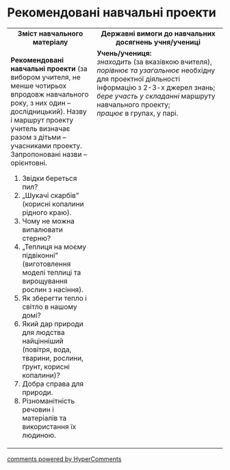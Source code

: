 <div id="hypercomments_widget" class="js-hypercomments-widget invisible"></div>

Рекомендовані навчальні проекти 
=============================================

<table>
  <tr>
    <td width="40%" align="center"><b>Зміст навчального матеріалу<b></td>
    <td width="60%" align="center"><b>Державні вимоги до навчальних досягнень учня/учениці</b></td>
  </tr>
  <tr>
    <td width="40%" style="vertical-align:top !important;">
    <p><b>Рекомендовані навчальні проекти</b> (за вибором учителя, не менше чотирьох впродовж навчального року, з них один – дослідницький). Назву і маршрут проекту учитель визначає разом з дітьми – учасниками проекту. Запропоновані назви – орієнтовні.</p>
    <p>
    <ol>
    <li> Звідки береться пил?</li>
    <li> „Шукачі скарбів” (корисні копалини  рідного краю).</li>
    <li> Чому не можна випалювати стерню?</li>
    <li> „Теплиця на моєму підвіконні” (виготовлення моделі теплиці та вирощування рослин з насіння).</li>
    <li> Як зберегти тепло і світло в нашому домі?</li>
    <li> Який дар природи для людства найцінніший (повітря, вода, тварини, рослини, ґрунт, корисні копалини)?</li>
    <li> Добра справа для природи.</li>
    <li> Різноманітність речовин і матеріалів та використання їх людиною. </li>
    </ol>
    </p>
    </td>
    <td width="60%" style="vertical-align:top !important;">
    <b>Учень/учениця:</b><br>
<i>знаходить</i> (за вказівкою вчителя), <i>порівнює та узагальнює</i> необхідну для проектної діяльності інформацію з 2-3-х джерел знань;<br>
<i>бере участь у складанні</i> маршруту навчального проекту;<br>
<i>працює</i> в групах, у парі.
	</td>
  </tr>
</table>

<div class="js-hypercomments-container">
<a href="http://hypercomments.com" class="hc-link" title="comments widget">comments powered by HyperComments</a>
</div>